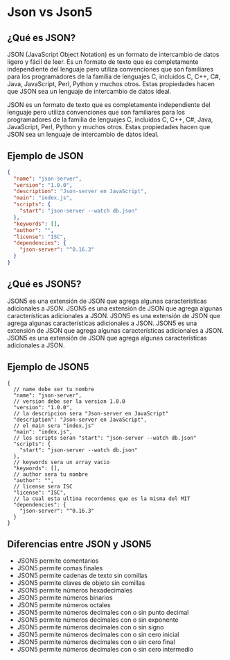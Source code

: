 # Json vs Json5

## ¿Qué es JSON?

JSON (JavaScript Object Notation) es un formato de intercambio de datos ligero y fácil de leer. Es un formato de texto que es completamente independiente del lenguaje pero utiliza convenciones que son familiares para los programadores de la familia de lenguajes C, incluidos C, C++, C#, Java, JavaScript, Perl, Python y muchos otros. Estas propiedades hacen que JSON sea un lenguaje de intercambio de datos ideal.

JSON es un formato de texto que es completamente independiente del lenguaje pero utiliza convenciones que son familiares para los programadores de la familia de lenguajes C, incluidos C, C++, C#, Java, JavaScript, Perl, Python y muchos otros. Estas propiedades hacen que JSON sea un lenguaje de intercambio de datos ideal.

## Ejemplo de JSON

```json
{
  "name": "json-server",
  "version": "1.0.0",
  "description": "Json-server en JavaScript",
  "main": "index.js",
  "scripts": {
    "start": "json-server --watch db.json"
  },
  "keywords": [],
  "author": "",
  "license": "ISC",
  "dependencies": {
    "json-server": "^0.16.3"
  }
}
```

## ¿Qué es JSON5?

JSON5 es una extensión de JSON que agrega algunas características adicionales a JSON. JSON5 es una extensión de JSON que agrega algunas características adicionales a JSON. JSON5 es una extensión de JSON que agrega algunas características adicionales a JSON. JSON5 es una extensión de JSON que agrega algunas características adicionales a JSON. JSON5 es una extensión de JSON que agrega algunas características adicionales a JSON.

## Ejemplo de JSON5

```json5
{
  // name debe ser tu nombre
  "name": "json-server",
  // version debe ser la version 1.0.0
  "version": "1.0.0",
  // la descripcion sera "Json-server en JavaScript"
  "description": "Json-server en JavaScript",
  // el main sera "index.js"
  "main": "index.js",
  // los scripts seran "start": "json-server --watch db.json"
  "scripts": {
    "start": "json-server --watch db.json"
  },
  // keywords sera un array vacio
  "keywords": [],
  // author sera tu nombre
  "author": "",
  // license sera ISC
  "license": "ISC",
  // la cual esta ultima recordemos que es la misma del MIT
  "dependencies": {
    "json-server": "^0.16.3"
  }
}
```

## Diferencias entre JSON y JSON5

- JSON5 permite comentarios
- JSON5 permite comas finales
- JSON5 permite cadenas de texto sin comillas
- JSON5 permite claves de objeto sin comillas
- JSON5 permite números hexadecimales
- JSON5 permite números binarios
- JSON5 permite números octales
- JSON5 permite números decimales con o sin punto decimal
- JSON5 permite números decimales con o sin exponente
- JSON5 permite números decimales con o sin signo
- JSON5 permite números decimales con o sin cero inicial
- JSON5 permite números decimales con o sin cero final
- JSON5 permite números decimales con o sin cero intermedio

